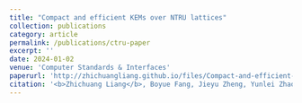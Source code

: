 ```yaml
---
title: "Compact and efficient KEMs over NTRU lattices"
collection: publications
category: article
permalink: /publications/ctru-paper
excerpt: ''
date: 2024-01-02
venue: 'Computer Standards & Interfaces'
paperurl: 'http://zhichuangliang.github.io/files/Compact-and-efficient-KEMs-over-NTRU-lattices.pdf'
citation: '<b>Zhichuang Liang</b>, Boyue Fang, Jieyu Zheng, Yunlei Zhao. Compact and Efficient KEMs over NTRU Lattices. <i>Computer Standards & Interfaces</i>, 2024, 89: 103828.'
---
```

